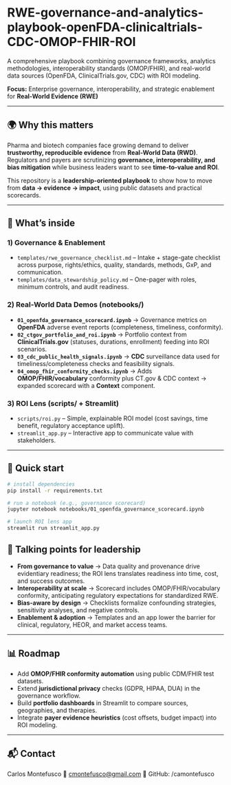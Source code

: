 # RWE-governance-and-analytics-playbook-openFDA-clinicaltrials-CDC-OMOP-FHIR-ROI
A comprehensive playbook combining governance frameworks, analytics methodologies, interoperability standards (OMOP/FHIR), and real-world data sources (OpenFDA, ClinicalTrials.gov, CDC) with ROI modeling.

**Focus:** Enterprise governance, interoperability, and strategic enablement for **Real-World Evidence (RWE)**

---

## 🌍 Why this matters

Pharma and biotech companies face growing demand to deliver **trustworthy, reproducible evidence** from **Real-World Data (RWD)**.  
Regulators and payers are scrutinizing **governance, interoperability, and bias mitigation** while business leaders want to see **time-to-value and ROI**.

This repository is a **leadership-oriented playbook** to show how to move from **data → evidence → impact**, using public datasets and practical scorecards.

---

## 📂 What’s inside

### 1) Governance & Enablement
- `templates/rwe_governance_checklist.md` – Intake + stage-gate checklist across purpose, rights/ethics, quality, standards, methods, GxP, and communication.  
- `templates/data_stewardship_policy.md` – One-pager with roles, minimum controls, and audit readiness.  

### 2) Real-World Data Demos (notebooks/)
- **`01_openfda_governance_scorecard.ipynb`** → Governance metrics on **OpenFDA** adverse event reports (completeness, timeliness, conformity).  
- **`02_ctgov_portfolio_and_roi.ipynb`** → Portfolio context from **ClinicalTrials.gov** (statuses, durations, enrollment) feeding into ROI scenarios.  
- **`03_cdc_public_health_signals.ipynb`** → **CDC** surveillance data used for timeliness/completeness checks and feasibility signals.  
- **`04_omop_fhir_conformity_checks.ipynb`** → Adds **OMOP/FHIR/vocabulary** conformity plus CT.gov & CDC context → expanded scorecard with a **Context** component.  

### 3) ROI Lens (scripts/ + Streamlit)
- `scripts/roi.py` – Simple, explainable ROI model (cost savings, time benefit, regulatory acceptance uplift).  
- `streamlit_app.py` – Interactive app to communicate value with stakeholders.  

---

## 🚀 Quick start

```bash
# install dependencies
pip install -r requirements.txt

# run a notebook (e.g., governance scorecard)
jupyter notebook notebooks/01_openfda_governance_scorecard.ipynb

# launch ROI lens app
streamlit run streamlit_app.py
```
## 🧭 Talking points for leadership

- **From governance to value** → Data quality and provenance drive evidentiary readiness; the ROI lens translates readiness into time, cost, and success outcomes.  
- **Interoperability at scale** → Scorecard includes OMOP/FHIR/vocabulary conformity, anticipating regulatory expectations for standardized RWE.  
- **Bias-aware by design** → Checklists formalize confounding strategies, sensitivity analyses, and negative controls.  
- **Enablement & adoption** → Templates and an app lower the barrier for clinical, regulatory, HEOR, and market access teams.  

---

## 📊 Roadmap

- Add **OMOP/FHIR conformity automation** using public CDM/FHIR test datasets.  
- Extend **jurisdictional privacy** checks (GDPR, HIPAA, DUA) in the governance workflow.  
- Build **portfolio dashboards** in Streamlit to compare sources, geographies, and therapies.  
- Integrate **payer evidence heuristics** (cost offsets, budget impact) into ROI modeling.  

---

## 📬 Contact
Carlos Montefusco
📧 cmontefusco@gmail.com
🔗 GitHub: /camontefusco
